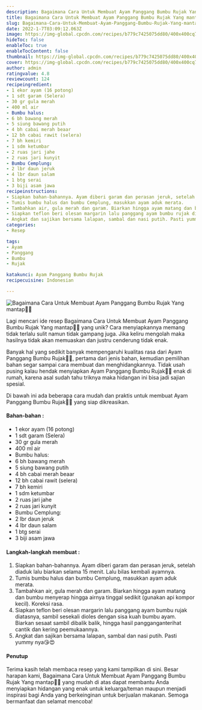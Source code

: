 ```yaml
---
description: Bagaimana Cara Untuk Membuat Ayam Panggang Bumbu Rujak Yang mantap"
title: Bagaimana Cara Untuk Membuat Ayam Panggang Bumbu Rujak Yang mantap
slug: Bagaimana-Cara-Untuk-Membuat-Ayam-Panggang-Bumbu-Rujak-Yang-mantap
date: 2022-1-7T03:09:12.063Z
image: https://img-global.cpcdn.com/recipes/b779c7425075dd80/400x400cq70/photo.jpg
hideToc: false
enableToc: true
enableTocContent: false
thumbnail: https://img-global.cpcdn.com/recipes/b779c7425075dd80/400x400cq70/photo.jpg
cover: https://img-global.cpcdn.com/recipes/b779c7425075dd80/400x400cq70/photo.jpg
author: admin
ratingvalue: 4.8
reviewcount: 124
recipeingredient:
- 1 ekor ayam (16 potong)
- 1 sdt garam (Selera)
- 30 gr gula merah
- 400 ml air
- Bumbu halus:
- 6 bh bawang merah
- 5 siung bawang putih
- 4 bh cabai merah beaar
- 12 bh cabai rawit (selera)
- 7 bh kemiri
- 1 sdm ketumbar
- 2 ruas jari jahe
- 2 ruas jari kunyit
- Bumbu Cemplung:
- 2 lbr daun jeruk
- 4 lbr daun salam
- 1 btg serai
- 3 biji asam jawa
recipeinstructions:
- Siapkan bahan-bahannya. Ayam diberi garam dan perasan jeruk, setelah diaduk lalu biarkan selama 15 menit. Lalu bilas kembali ayamnya.
- Tumis bumbu halus dan bumbu Cemplung, masukkan ayam aduk merata.
- Tambahkan air, gula merah dan garam. Biarkan hingga ayam matang dan bumbu menyerap hingga airnya tinggal sedikit (gunakan api kompor kecil). Koreksi rasa.
- Siapkan teflon beri olesan margarin lalu panggang ayam bumbu rujak diatasnya, sambil sesekali dioles dengan sisa kuah bumbu ayam. Biarkan sesaat sambil dibalik balik, hingga hasil pangganganterihat cantik dan kering peemukaannya.
- Angkat dan sajikan bersama lalapan, sambal dan nasi putih. Pasti yummy nya😘😍
categories:
- Resep

tags:
- Ayam
- Panggang
- Bumbu
- Rujak

katakunci: Ayam Panggang Bumbu Rujak
recipecuisine: Indonesian

---
```


![Bagaimana Cara Untuk Membuat Ayam Panggang Bumbu Rujak Yang mantap👩‍🍳](https://img-global.cpcdn.com/recipes/b779c7425075dd80/400x400cq70/photo.jpg)

Lagi mencari ide resep Bagaimana Cara Untuk Membuat Ayam Panggang Bumbu Rujak Yang mantap👩‍🍳 yang unik? Cara menyiapkannya memang tidak terlalu sulit namun tidak gampang juga. Jika keliru mengolah maka hasilnya tidak akan memuaskan dan justru cenderung tidak enak.

Banyak hal yang sedikit banyak mempengaruhi kualitas rasa dari Ayam Panggang Bumbu Rujak👩‍🍳, pertama dari jenis bahan, kemudian pemilihan bahan segar sampai cara membuat dan menghidangkannya. Tidak usah pusing kalau hendak menyiapkan Ayam Panggang Bumbu Rujak👩‍🍳 enak di rumah, karena asal sudah tahu triknya maka hidangan ini bisa jadi sajian spesial.

Di bawah ini ada beberapa cara mudah dan praktis untuk membuat Ayam Panggang Bumbu Rujak👩‍🍳 yang siap dikreasikan.

<!--inarticleads1-->

#### Bahan-bahan :

- 1 ekor ayam (16 potong)
- 1 sdt garam (Selera)
- 30 gr gula merah
- 400 ml air
- Bumbu halus:
- 6 bh bawang merah
- 5 siung bawang putih
- 4 bh cabai merah beaar
- 12 bh cabai rawit (selera)
- 7 bh kemiri
- 1 sdm ketumbar
- 2 ruas jari jahe
- 2 ruas jari kunyit
- Bumbu Cemplung:
- 2 lbr daun jeruk
- 4 lbr daun salam
- 1 btg serai
- 3 biji asam jawa

<!--inarticleads2-->

#### Langkah-langkah membuat :

1. Siapkan bahan-bahannya. Ayam diberi garam dan perasan jeruk, setelah diaduk lalu biarkan selama 15 menit. Lalu bilas kembali ayamnya.
1. Tumis bumbu halus dan bumbu Cemplung, masukkan ayam aduk merata.
1. Tambahkan air, gula merah dan garam. Biarkan hingga ayam matang dan bumbu menyerap hingga airnya tinggal sedikit (gunakan api kompor kecil). Koreksi rasa.
1. Siapkan teflon beri olesan margarin lalu panggang ayam bumbu rujak diatasnya, sambil sesekali dioles dengan sisa kuah bumbu ayam. Biarkan sesaat sambil dibalik balik, hingga hasil pangganganterihat cantik dan kering peemukaannya.
1. Angkat dan sajikan bersama lalapan, sambal dan nasi putih. Pasti yummy nya😘😍

#### Penutup

Terima kasih telah membaca resep yang kami tampilkan di sini. Besar harapan kami, Bagaimana Cara Untuk Membuat Ayam Panggang Bumbu Rujak Yang mantap👩‍🍳 yang mudah di atas dapat membantu Anda menyiapkan hidangan yang enak untuk keluarga/teman maupun menjadi inspirasi bagi Anda yang berkeinginan untuk berjualan makanan. Semoga bermanfaat dan selamat mencoba!